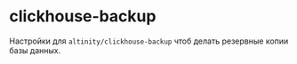 # clickhouse-backup

Настройки для `altinity/clickhouse-backup` чтоб делать резервные копии базы данных.